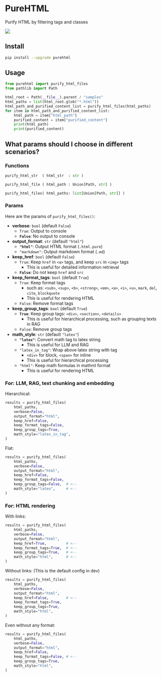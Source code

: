 # PureHTML
Purify HTML by filtering tags and classes

![](https://img.shields.io/pypi/v/purehtml?label=purehtml&color=blue)

## Install

```sh
pip install --upgrade purehtml
```

## Usage

```python
from purehtml import purify_html_files
from pathlib import Path

html_root = Path(__file__).parent / "samples"
html_paths = list(html_root.glob("*.html"))
html_path_and_purified_content_list = purify_html_files(html_paths)
for item in html_path_and_purified_content_list:
    html_path = item["html_path"]
    purified_content = item["purified_content"]
    print(html_path)
    print(purified_content)
```

## What params should I choose in different scenarios?

### Functions
```py
purify_html_str  ( html_str  : str )

purify_html_file ( html_path : Union[Path, str] )

purify_html_files( html_paths: list[Union[Path, str]] )
```

### Params
Here are the params of `purify_html_files()`:

- **verbose**: `bool` (default `False`)
  - `True`: Output to console
  - **`False`**: No output to console
- **output_format**: `str` (default `"html"`)
  - **`"html"`**: Output HTML format (`.html.pure`)
  - `"markdown"`: Output markdown format (`.md`)
- **keep_href**: `bool` (default `False`)
  - `True`: Keep `href` in `<a>` tags, and keep `src` in `<img>` tags
    - This is useful for detailed information retrieval
  - **`False`**: Do not keep `href` and `src`
- **keep_format_tags**: `bool` (default `True`)
  - `True`: Keep format tags
    - such as: `<sub>`, `<sup>`, `<b>`, `<strong>`, `<em>`, `<a>`, `<i>`, `<u>`, `mark`, `del`, `cite`, `blockquote`
    - This is useful for rendering HTML
  - `False`: Remove format tags
- **keep_group_tags**: `bool` (default `True`)
  - **`True`**: Keep group tags: `<div>`, `<section>`, `<details>`
    - This is useful for hierarchical processing, such as grouping texts in RAG
  - `False`: Remove group tags
- **math_style**: `str` (default `"latex"`)
  - **`"latex"`**: Convert math tag to latex string
    - This is useful for LLM and RAG
  - `"latex_in_tag"`: Wrap above latex string with tag
    - `<div>` for block, `<span>` for inline
    - This is useful for hierarchical processing
  - `"html"`: Keep math formulas in mathml format
    - This is useful for rendering HTML

### For: LLM, RAG, text chunking and embedding

Hierarchical:

```python
results = purify_html_files(
    html_paths,
    verbose=False,
    output_format="html",
    keep_href=False,
    keep_format_tags=False,
    keep_group_tags=True,
    math_style="latex_in_tag",
)
```

Flat:

```python
results = purify_html_files(
    html_paths,
    verbose=False,
    output_format="html",
    keep_href=False,
    keep_format_tags=False,
    keep_group_tags=False,  # <--
    math_style="latex",     # <--
)
```

### For: HTML rendering

With links:

```python
results = purify_html_files(
    html_paths,
    verbose=False,
    output_format="html",
    keep_href=True,         # <--
    keep_format_tags=True,  # <--
    keep_group_tags=True,   # <--
    math_style="html",      # <--
)
```

Without links: (This is the default config in dev)

```python
results = purify_html_files(
    html_paths,
    verbose=False,
    output_format="html",
    keep_href=False,        # <--
    keep_format_tags=True,
    keep_group_tags=True,
    math_style="html",
)
```

Even without any format:

```python
results = purify_html_files(
    html_paths,
    verbose=False,
    output_format="html",
    keep_href=False,
    keep_format_tags=False, # <--
    keep_group_tags=True,
    math_style="html",
)
```